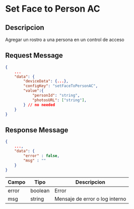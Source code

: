 # Set Face to Person AC


## Descripcion

Agregar un rostro a una persona en un control de acceso

## Request Message

```json
{
    ...
    "data": {
        "deviceData": {...},
        "configKey": "setFaceToPersonAC",
        "value":{
            "personId": "string",
            "photosURL": ["string"],
        } // no needed
    }
}
```



## Response Message
```json
{
    ...,
    "data": {
        "error" : false,
        "msg" : ""
    }
}
```

| Campo | Tipo | Descripcion |
| --- | --- | --- |
| error | boolean | Error |
| msg | string | Mensaje de error o log interno|
